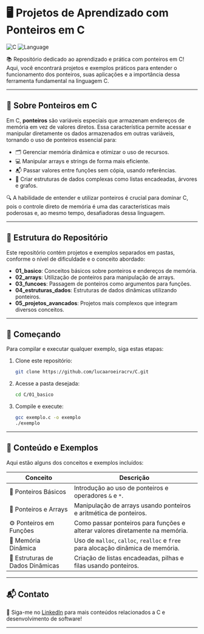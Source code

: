 # 🖥️ Projetos de Aprendizado com Ponteiros em C

![C](https://img.shields.io/badge/C-Programming-00599C?style=for-the-badge&logo=c)
![Language](https://img.shields.io/github/languages/top/lucaaroeiracrv/C?style=for-the-badge)

📚 Repositório dedicado ao aprendizado e prática com ponteiros em C! Aqui, você encontrará projetos e exemplos práticos para entender o funcionamento dos ponteiros, suas aplicações e a importância dessa ferramenta fundamental na linguagem C.

---

## 🧩 Sobre Ponteiros em C

Em C, **ponteiros** são variáveis especiais que armazenam endereços de memória em vez de valores diretos. Essa característica permite acessar e manipular diretamente os dados armazenados em outras variáveis, tornando o uso de ponteiros essencial para:

- 🗂️ Gerenciar memória dinâmica e otimizar o uso de recursos.
- 💻 Manipular arrays e strings de forma mais eficiente.
- 📬 Passar valores entre funções sem cópia, usando referências.
- 🔧 Criar estruturas de dados complexas como listas encadeadas, árvores e grafos.

🔍 A habilidade de entender e utilizar ponteiros é crucial para dominar C, pois o controle direto de memória é uma das características mais poderosas e, ao mesmo tempo, desafiadoras dessa linguagem.

---

## 📁 Estrutura do Repositório

Este repositório contém projetos e exemplos separados em pastas, conforme o nível de dificuldade e o conceito abordado:

- **01_basico**: Conceitos básicos sobre ponteiros e endereços de memória.
- **02_arrays**: Utilização de ponteiros para manipulação de arrays.
- **03_funcoes**: Passagem de ponteiros como argumentos para funções.
- **04_estruturas_dados**: Estruturas de dados dinâmicas utilizando ponteiros.
- **05_projetos_avancados**: Projetos mais complexos que integram diversos conceitos.

---

## 🚀 Começando

Para compilar e executar qualquer exemplo, siga estas etapas:

1. Clone este repositório:
   ```bash
   git clone https://github.com/lucaaroeiracrv/C.git
   ```

2. Acesse a pasta desejada:
   ```bash
   cd C/01_basico
   ```

3. Compile e execute:
   ```bash
   gcc exemplo.c -o exemplo
   ./exemplo
   ```

---

## 📝 Conteúdo e Exemplos

Aqui estão alguns dos conceitos e exemplos incluídos:

| Conceito                      | Descrição                                                                                    |
|-------------------------------|-----------------------------------------------------------------------------------------------|
| 📍 Ponteiros Básicos          | Introdução ao uso de ponteiros e operadores `&` e `*`.                                       |
| 🔗 Ponteiros e Arrays         | Manipulação de arrays usando ponteiros e aritmética de ponteiros.                            |
| ⚙️ Ponteiros em Funções       | Como passar ponteiros para funções e alterar valores diretamente na memória.               |
| 📐 Memória Dinâmica           | Uso de `malloc`, `calloc`, `realloc` e `free` para alocação dinâmica de memória.            |
| 🔄 Estruturas de Dados Dinâmicas | Criação de listas encadeadas, pilhas e filas usando ponteiros.                              |

---

## 📬 Contato

🔗 Siga-me no [LinkedIn](https://www.linkedin.com/in/lucaaroeiracrv) para mais conteúdos relacionados a C e desenvolvimento de software!

---
